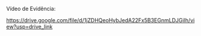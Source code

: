 Vídeo de Evidência:

https://drive.google.com/file/d/1jZDHQeoHybJedA22Fx5B3EGnmLDJGiIh/view?usp=drive_link
